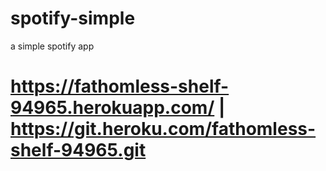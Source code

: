 # spotify-simple
a simple spotify app

# https://fathomless-shelf-94965.herokuapp.com/ | https://git.heroku.com/fathomless-shelf-94965.git
